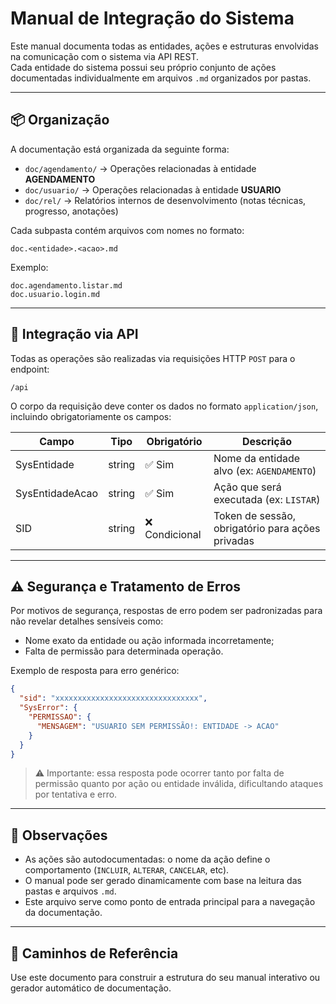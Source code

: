 # Manual de Integração do Sistema

Este manual documenta todas as entidades, ações e estruturas envolvidas na comunicação com o sistema via API REST.  
Cada entidade do sistema possui seu próprio conjunto de ações documentadas individualmente em arquivos `.md` organizados por pastas.

---

## 📦 Organização

A documentação está organizada da seguinte forma:

- `doc/agendamento/` → Operações relacionadas à entidade **AGENDAMENTO**
- `doc/usuario/` → Operações relacionadas à entidade **USUARIO**
- `doc/rel/` → Relatórios internos de desenvolvimento (notas técnicas, progresso, anotações)

Cada subpasta contém arquivos com nomes no formato:

```
doc.<entidade>.<acao>.md
```

Exemplo:
```
doc.agendamento.listar.md
doc.usuario.login.md
```

---

## 🔌 Integração via API

Todas as operações são realizadas via requisições HTTP `POST` para o endpoint:

```
/api
```

O corpo da requisição deve conter os dados no formato `application/json`, incluindo obrigatoriamente os campos:

| Campo             | Tipo   | Obrigatório | Descrição                                 |
|------------------|--------|-------------|---------------------------------------------|
| SysEntidade       | string | ✅ Sim      | Nome da entidade alvo (ex: `AGENDAMENTO`)   |
| SysEntidadeAcao   | string | ✅ Sim      | Ação que será executada (ex: `LISTAR`)      |
| SID               | string | ❌ Condicional | Token de sessão, obrigatório para ações privadas |

---

## ⚠️ Segurança e Tratamento de Erros

Por motivos de segurança, respostas de erro podem ser padronizadas para não revelar detalhes sensíveis como:

- Nome exato da entidade ou ação informada incorretamente;
- Falta de permissão para determinada operação.

Exemplo de resposta para erro genérico:

```json
{
  "sid": "xxxxxxxxxxxxxxxxxxxxxxxxxxxxxxxx",
  "SysError": {
    "PERMISSAO": {
      "MENSAGEM": "USUARIO SEM PERMISSÃO!: ENTIDADE -> ACAO"
    }
  }
}
```

> ⚠️ Importante: essa resposta pode ocorrer tanto por falta de permissão quanto por ação ou entidade inválida, dificultando ataques por tentativa e erro.

---

## 🧠 Observações

- As ações são autodocumentadas: o nome da ação define o comportamento (`INCLUIR`, `ALTERAR`, `CANCELAR`, etc).
- O manual pode ser gerado dinamicamente com base na leitura das pastas e arquivos `.md`.
- Este arquivo serve como ponto de entrada principal para a navegação da documentação.

---

## 📁 Caminhos de Referência

Use este documento para construir a estrutura do seu manual interativo ou gerador automático de documentação.
